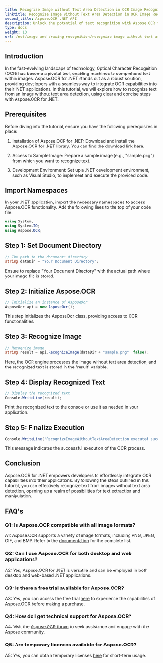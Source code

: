 ```yaml
---
title: Recognize Image without Text Area Detection in OCR Image Recognition
linktitle: Recognize Image without Text Area Detection in OCR Image Recognition
second_title: Aspose.OCR .NET API
description: Unlock the potential of text recognition with Aspose.OCR for .NET. Recognize text from images effortlessly.
type: docs
weight: 13
url: /net/image-and-drawing-recognition/recognize-image-without-text-area-detection/
---
```

## Introduction

In the fast-evolving landscape of technology, Optical Character Recognition (OCR) has become a pivotal tool, enabling machines to comprehend text within images. Aspose.OCR for .NET stands out as a robust solution, providing developers with a seamless way to integrate OCR capabilities into their .NET applications. In this tutorial, we will explore how to recognize text from an image without text area detection, using clear and concise steps with Aspose.OCR for .NET.

## Prerequisites

Before diving into the tutorial, ensure you have the following prerequisites in place:

1. Installation of Aspose.OCR for .NET: Download and install the Aspose.OCR for .NET library. You can find the download link [here](https://releases.aspose.com/ocr/net/).

2. Access to Sample Image: Prepare a sample image (e.g., "sample.png") from which you want to recognize text.

3. Development Environment: Set up a .NET development environment, such as Visual Studio, to implement and execute the provided code.

## Import Namespaces

In your .NET application, import the necessary namespaces to access Aspose.OCR functionality. Add the following lines to the top of your code file:

```csharp
using System;
using System.IO;
using Aspose.OCR;
```

## Step 1: Set Document Directory

```csharp
// The path to the documents directory.
string dataDir = "Your Document Directory";
```

Ensure to replace "Your Document Directory" with the actual path where your image file is stored.

## Step 2: Initialize Aspose.OCR

```csharp
// Initialize an instance of AsposeOcr
AsposeOcr api = new AsposeOcr();
```

This step initializes the AsposeOcr class, providing access to OCR functionalities.

## Step 3: Recognize Image

```csharp
// Recognize image
string result = api.RecognizeImage(dataDir + "sample.png", false);
```

Here, the OCR engine processes the image without text area detection, and the recognized text is stored in the 'result' variable.

## Step 4: Display Recognized Text

```csharp
// Display the recognized text
Console.WriteLine(result);
```

Print the recognized text to the console or use it as needed in your application.

## Step 5: Finalize Execution

```csharp
Console.WriteLine("RecognizeImageWithoutTextAreaDetection executed successfully");
```

This message indicates the successful execution of the OCR process.

## Conclusion

Aspose.OCR for .NET empowers developers to effortlessly integrate OCR capabilities into their applications. By following the steps outlined in this tutorial, you can effectively recognize text from images without text area detection, opening up a realm of possibilities for text extraction and manipulation.

## FAQ's

### Q1: Is Aspose.OCR compatible with all image formats?

A1: Aspose.OCR supports a variety of image formats, including PNG, JPEG, GIF, and BMP. Refer to the [documentation](https://reference.aspose.com/ocr/net/) for the complete list.

### Q2: Can I use Aspose.OCR for both desktop and web applications?

A2: Yes, Aspose.OCR for .NET is versatile and can be employed in both desktop and web-based .NET applications.

### Q3: Is there a free trial available for Aspose.OCR?

A3: Yes, you can access the free trial [here](https://releases.aspose.com/) to experience the capabilities of Aspose.OCR before making a purchase.

### Q4: How do I get technical support for Aspose.OCR?

A4: Visit the [Aspose.OCR forum](https://forum.aspose.com/c/ocr/16) to seek assistance and engage with the Aspose community.

### Q5: Are temporary licenses available for Aspose.OCR?

A5: Yes, you can obtain temporary licenses [here](https://purchase.aspose.com/temporary-license/) for short-term usage.
